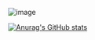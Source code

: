 ![image](https://github.com/franco594/franco594/assets/71734317/17b6c164-c296-4e58-811d-d1f97fc1ce94)

[![Anurag's GitHub stats](https://github-readme-stats.vercel.app/api?username=franco594&show_icons=true&theme=dark)](https://github.com/anuraghazra/github-readme-stats)
